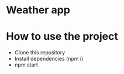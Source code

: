 # Weather app

# How to use the project

- Clone this repository
- Install dependencies (npm i)
- npm start
